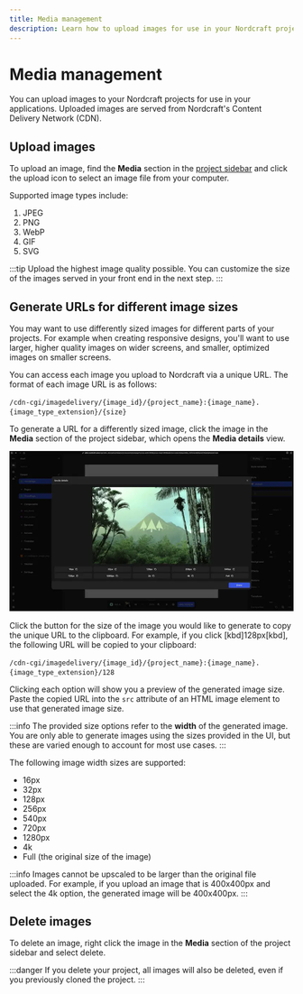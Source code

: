 ```yaml
---
title: Media management
description: Learn how to upload images for use in your Nordcraft project, and how to generate URLs for differently sized images.
---
```


# Media management

You can upload images to your Nordcraft projects for use in your applications. Uploaded images are served from Nordcraft's Content Delivery Network (CDN).

## Upload images

To upload an image, find the **Media** section in the [project sidebar](/the-editor/project-sidebar) and click the upload icon to select an image file from your computer.

Supported image types include:

1. JPEG
1. PNG
1. WebP
1. GIF
1. SVG

:::tip
Upload the highest image quality possible. You can customize the size of the images served in your front end in the next step.
:::

## Generate URLs for different image sizes

You may want to use differently sized images for different parts of your projects. For example when creating responsive designs, you'll want to use larger, higher quality images on wider screens, and smaller, optimized images on smaller screens.

You can access each image you upload to Nordcraft via a unique URL. The format of each image URL is as follows:

`/cdn-cgi/imagedelivery/{image_id}/{project_name}:{image_name}.{image_type_extension}/{size}`

To generate a URL for a differently sized image, click the image in the **Media** section of the project sidebar, which opens the **Media details** view.

![The media details dialog, showing a grid list of size options at the bottom of the dialog with a copy to clipboard icon, and a preview of the generated image above.|16/9](media-details.webp 'Media details')

Click the button for the size of the image you would like to generate to copy the unique URL to the clipboard. For example, if you click [kbd]128px[kbd], the following URL will be copied to your clipboard:

`/cdn-cgi/imagedelivery/{image_id}/{project_name}:{image_name}.{image_type_extension}/128`

Clicking each option will show you a preview of the generated image size. Paste the copied URL into the `src` attribute of an HTML image element to use that generated image size.

:::info
The provided size options refer to the **width** of the generated image. You are only able to generate images using the sizes provided in the UI, but these are varied enough to account for most use cases.
:::

The following image width sizes are supported:

- 16px
- 32px
- 128px
- 256px
- 540px
- 720px
- 1280px
- 4k
- Full (the original size of the image)

:::info
Images cannot be upscaled to be larger than the original file uploaded. For example, if you upload an image that is 400x400px and select the 4k option, the generated image will be 400x400px.
:::

## Delete images

To delete an image, right click the image in the **Media** section of the project sidebar and select delete.

:::danger
If you delete your project, all images will also be deleted, even if you previously cloned the project.
:::
